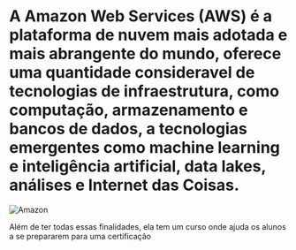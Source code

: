 #  A Amazon Web Services (AWS) é a plataforma de nuvem mais adotada e mais abrangente do mundo, oferece uma quantidade consideravel de tecnologias de infraestrutura, como computação, armazenamento e bancos de dados, a tecnologias emergentes como machine learning e inteligência artificial, data lakes, análises e Internet das Coisas.

![Amazon](https://www.google.com/url?sa=i&url=https%3A%2F%2Fwww.eetasia.com%2Fanalyzing-amazon-aws-in-automotive-context%2F&psig=AOvVaw2LXSUE3E5Oyofswsgn6OVE&ust=1622769613973000&source=images&cd=vfe&ved=0CAIQjRxqFwoTCKCO6o2m-vACFQAAAAAdAAAAABAD)

Além de ter todas essas finalidades, ela tem um curso onde ajuda os alunos a se prepararem para uma certificação



